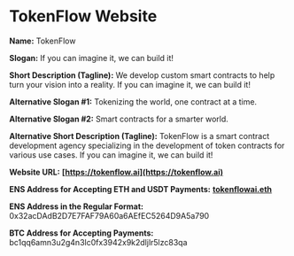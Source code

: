 # TokenFlow Website

**Name:** TokenFlow

**Slogan:** If you can imagine it, we can build it!

**Short Description (Tagline):** We develop custom smart contracts to help turn your vision into a reality. If you can imagine it, we can build it!

**Alternative Slogan #1:** Tokenizing the world, one contract at a time.

**Alternative Slogan #2:** Smart contracts for a smarter world.

**Alternative Short Description (Tagline):** TokenFlow is a smart contract development agency specializing in the development of token contracts for various use cases. If you can imagine it, we can build it!

**Website URL:** **[https://tokenflow.ai](https://tokenflow.ai)**

**ENS Address for Accepting ETH and USDT Payments:** **[tokenflowai.eth](https://etherscan.io/address/tokenflowai.eth)**

**ENS Address in the Regular Format:** 0x32acDAdB2D7E7FAF79A60a6AEfEC5264D9A5a790

**BTC Address for Accepting Payments:** bc1qq6amn3u2g4n3lc0fx3942x9k2dljlr5lzc83qa
